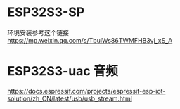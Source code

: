 # ESP32S3-SP

环境安装参考这个链接
https://mp.weixin.qq.com/s/TbulWs86TWMFHB3vj_xS_A

# ESP32S3-uac 音频

https://docs.espressif.com/projects/espressif-esp-iot-solution/zh_CN/latest/usb/usb_stream.html



